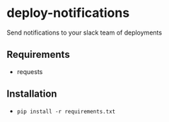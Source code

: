 # deploy-notifications
Send notifications to your slack team of deployments

## Requirements
- requests

## Installation
- `pip install -r requirements.txt`
